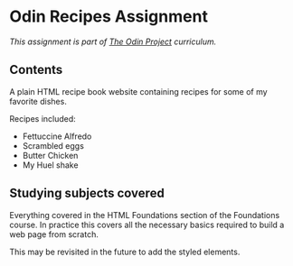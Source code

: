 # Odin Recipes Assignment

*This assignment is part of [The Odin Project](https://www.theodinproject.com/) curriculum.*

## Contents

A plain HTML recipe book website containing recipes for some of my favorite dishes.

Recipes included:

- Fettuccine Alfredo
- Scrambled eggs
- Butter Chicken
- My Huel shake

## Studying subjects covered

Everything covered in the HTML Foundations section of the Foundations course. In practice this covers all the necessary basics required to build a web page from scratch. 

This may be revisited in the future to add the styled elements.